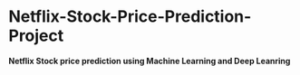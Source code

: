 # Netflix-Stock-Price-Prediction-Project
**Netflix Stock price prediction using Machine Learning and Deep Leanring**
